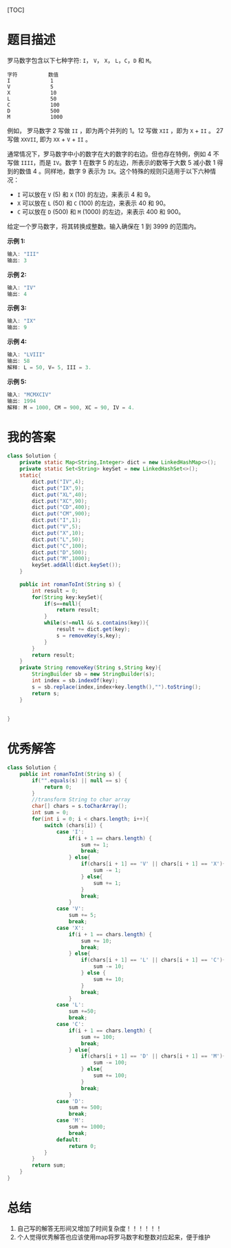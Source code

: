 [TOC]

# 题目描述

罗马数字包含以下七种字符: `I`， `V`， `X`， `L`，`C`，`D` 和 `M`。

```
字符          数值
I             1
V             5
X             10
L             50
C             100
D             500
M             1000
```

例如， 罗马数字 2 写做 `II` ，即为两个并列的 1。12 写做 `XII` ，即为 `X` + `II` 。 27 写做  `XXVII`, 即为 `XX` + `V` + `II` 。

通常情况下，罗马数字中小的数字在大的数字的右边。但也存在特例，例如 4 不写做 `IIII`，而是 `IV`。数字 1 在数字 5 的左边，所表示的数等于大数 5 减小数 1 得到的数值 4 。同样地，数字 9 表示为 `IX`。这个特殊的规则只适用于以下六种情况：

- `I` 可以放在 `V` (5) 和 `X` (10) 的左边，来表示 4 和 9。
- `X` 可以放在 `L` (50) 和 `C` (100) 的左边，来表示 40 和 90。 
- `C` 可以放在 `D` (500) 和 `M` (1000) 的左边，来表示 400 和 900。

给定一个罗马数字，将其转换成整数。输入确保在 1 到 3999 的范围内。

**示例 1:**

```cpp
输入: "III"
输出: 3
```

**示例 2:**

```cpp
输入: "IV"
输出: 4
```

**示例 3:**

```cpp
输入: "IX"
输出: 9
```

**示例 4:**

```cpp
输入: "LVIII"
输出: 58
解释: L = 50, V= 5, III = 3.
```

**示例 5:**

```cpp
输入: "MCMXCIV"
输出: 1994
解释: M = 1000, CM = 900, XC = 90, IV = 4.
```

# 我的答案

```java
class Solution {
    private static Map<String,Integer> dict = new LinkedHashMap<>();
    private static Set<String> keySet = new LinkedHashSet<>();
    static{
        dict.put("IV",4);
        dict.put("IX",9);
        dict.put("XL",40);
        dict.put("XC",90);
        dict.put("CD",400);
        dict.put("CM",900);
        dict.put("I",1);
        dict.put("V",5);
        dict.put("X",10);
        dict.put("L",50);
        dict.put("C",100);
        dict.put("D",500);
        dict.put("M",1000);
        keySet.addAll(dict.keySet());
    }
        
    public int romanToInt(String s) {
        int result = 0;
        for(String key:keySet){
            if(s==null){
                return result;
            }
            while(s!=null && s.contains(key)){
                result += dict.get(key);
                s = removeKey(s,key);
            }
        }
        return result;
    }
    private String removeKey(String s,String key){
        StringBuilder sb = new StringBuilder(s);
        int index = sb.indexOf(key);
        s = sb.replace(index,index+key.length(),"").toString();
        return s;
    }
    
    
}
```

# 优秀解答

```java
class Solution {
    public int romanToInt(String s) {
        if("".equals(s) || null == s) {
            return 0;
        }
        //transform String to char array
        char[] chars = s.toCharArray();
        int sum = 0;
        for(int i = 0; i < chars.length; i++){
            switch (chars[i]) {
                case 'I':
                    if(i + 1 == chars.length) {
                        sum += 1;
                        break;
                    } else{
                        if(chars[i + 1] == 'V' || chars[i + 1] == 'X'){
                            sum -= 1;
                        } else{
                            sum += 1;
                        }
                        break;
                    }
                case 'V':
                    sum += 5;
                    break;
                case 'X':
                    if(i + 1 == chars.length) {
                        sum += 10;
                        break;
                    } else{
                        if(chars[i + 1] == 'L' || chars[i + 1] == 'C'){
                            sum -= 10;
                        } else {
                            sum += 10;
                        }
                        break;
                    }
                case 'L':
                    sum +=50;
                    break;
                case 'C':
                    if(i + 1 == chars.length) {
                        sum += 100;
                        break;
                    } else{
                        if(chars[i + 1] == 'D' || chars[i + 1] == 'M'){
                            sum -= 100;
                        } else{
                            sum += 100;
                        }
                        break;
                    }
                case 'D':
                    sum += 500;
                    break;
                case 'M':
                    sum += 1000;
                    break;
                default:
                    return 0;
            }
        }
        return sum;
    }
}
```

# 总结

1. 自己写的解答无形间又增加了时间复杂度！！！！！！
2. 个人觉得优秀解答也应该使用map将罗马数字和整数对应起来，便于维护